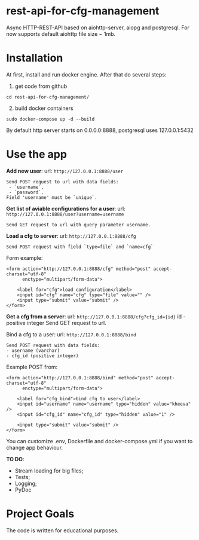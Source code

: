 # rest-api-for-cfg-management
Async HTTP-REST-API based on aiohttp-server, aiopg and postgresql.
For now supports default aiohttp file size ~ 1mb.

# Installation
At first, install and run docker engine.
After that do several steps:

1) get code from github
```git clone https://github.com/kheeva/rest-api-for-cfg-management.git
cd rest-api-for-cfg-management/
```

2) build docker containers
```buildoutcfg
sudo docker-compose up -d --build
```

By default http server starts on 0.0.0.0:8888,
postgresql uses 127.0.0.1:5432

# Use the app
**Add new user**:
    url: `http://127.0.0.1:8888/user`
    
    Send POST request to url with data fields:
     - `username`,
     - `password`.
    Field 'username' must be `unique`.

**Get list of aviable configurations for a user**:
    url: `http://127.0.0.1:8888/user?username=username`
    
    Send GET request to url with query parameter username.

**Load a cfg to server**:
    url: `http://127.0.0.1:8888/cfg`
    
    Send POST request with field `type=file` and `name=cfg`

Form example:
```buildoutcfg
<form action="http://127.0.0.1:8888/cfg" method="post" accept-charset="utf-8"
      enctype="multipart/form-data">

    <label for="cfg">load configuration</label>
    <input id="cfg" name="cfg" type="file" value="" />
    <input type="submit" value="submit" />
</form>
```

**Get a cfg from a server**:
    url: `http://127.0.0.1:8888/cfg?cfg_id={id}`
    id - positive integer
    Send GET request to url.

Bind a cfg to a user:
    url: `http://127.0.0.1:8888/bind`
    
    Send POST request with data fields:
    - username (varchar)
    - cfg_id (positive integer)
Example POST from:
```buildoutcfg
<form action="http://127.0.0.1:8888/bind" method="post" accept-charset="utf-8"
      enctype="multipart/form-data">

    <label for="cfg_bind">bind cfg to user</label>
    <input id="username" name="username" type="hidden" value="kheeva" />
    <input id="cfg_id" name="cfg_id" type="hidden" value="1" />

    <input type="submit" value="submit" />
</form>
```
You can customize .env, Dockerfile and docker-compose.yml if you want to change app behaviour.


**TO DO**:
 - Stream loading for big files;
 - Tests;
 - Logging;
 - PyDoc

# Project Goals

The code is written for educational purposes.
